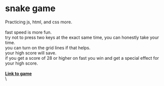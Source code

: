 # snake game
Practicing js, html, and css more. 
\
\
fast speed is more fun.
\
try not to press two keys at the exact same time, you can honestly take your time.
\
you can turn on the grid lines if that helps.
\
your high score will save.
\
if you get a score of 28 or higher on fast you win and get a special effect for your high score.
\
\
**[Link to game](https://namhnguye.github.io/snake-game/)**
\
\

